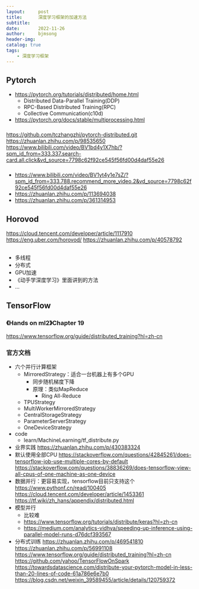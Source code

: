 ```yaml
---
layout:     post
title:      深度学习框架的加速方法
subtitle:   
date:       2022-11-26
author:     bjmsong
header-img: 
catalog: true
tags:
    - 深度学习框架
---
```

## Pytorch
- https://pytorch.org/tutorials/distributed/home.html
    + Distributed Data-Parallel Training(DDP)
    + RPC-Based Distributed Training(RPC)
    + Collective Communication(c10d)
- https://pytorch.org/docs/stable/multiprocessing.html


###
https://github.com/tczhangzhi/pytorch-distributed.git
https://zhuanlan.zhihu.com/p/98535650
https://www.bilibili.com/video/BV1bd4y1X7hb/?spm_id_from=333.337.search-card.all.click&vd_source=7798c62f92ce545f56fd00d4daf55e26

### 
- https://www.bilibili.com/video/BV1yt4y1e7sZ/?spm_id_from=333.788.recommend_more_video.2&vd_source=7798c62f92ce545f56fd00d4daf55e26
- https://zhuanlan.zhihu.com/p/113694038
- https://zhuanlan.zhihu.com/p/361314953


## Horovod
https://cloud.tencent.com/developer/article/1117910
https://eng.uber.com/horovod/
https://zhuanlan.zhihu.com/p/40578792

## 
- 多线程
- 分布式
- GPU加速
- 《动手学深度学习》里面讲到的方法
- ...

## TensorFlow
### 《Hands on ml2》Chapter 19
https://www.tensorflow.org/guide/distributed_training?hl=zh-cn

### 官方文档
- 六个并行计算框架
    - MirroredStrategy：适合一台机器上有多个GPU
        - 同步随机梯度下降
        - 原理：类似MapReduce
            - Ring All-Reduce
    - TPUStrategy
    - MultiWorkerMirroredStrategy
    - CentralStorageStrategy
    - ParameterServerStrategy
    - OneDeviceStrategy
- code
    - learn/MachineLearning/tf_distribute.py
- 业界实践
https://zhuanlan.zhihu.com/p/430383324
- 默认使用全部CPU
https://stackoverflow.com/questions/42845261/does-tensorflow-job-use-multiple-cores-by-default
https://stackoverflow.com/questions/38836269/does-tensorflow-view-all-cpus-of-one-machine-as-one-device
- 数据并行：更容易实现，tensorflow目前只支持这个
https://www.pythonf.cn/read/100405
https://cloud.tencent.com/developer/article/1453361
https://tf.wiki/zh_hans/appendix/distributed.html
- 模型并行
    - 比较难
    - https://www.tensorflow.org/tutorials/distribute/keras?hl=zh-cn
    - https://medium.com/analytics-vidhya/speeding-up-inference-using-parallel-model-runs-d76dcf393567   
- 分布式训练
https://zhuanlan.zhihu.com/p/469541810
https://zhuanlan.zhihu.com/p/56991108
https://www.tensorflow.org/guide/distributed_training?hl=zh-cn
https://github.com/yahoo/TensorFlowOnSpark
https://towardsdatascience.com/distribute-your-pytorch-model-in-less-than-20-lines-of-code-61a786e6e7b0
https://blog.csdn.net/weixin_39589455/article/details/120759372


